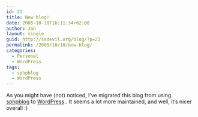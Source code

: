 ```yaml
---
id: 23
title: New blog!
date: 2005-10-10T16:11:34+02:00
author: Jan
layout: single
guid: http://sadevil.org/blog/?p=23
permalink: /2005/10/10/new-blog/
categories:
  - Personal
  - WordPress
tags:
  - sphpblog
  - WordPress
---
```

As you might have (not) noticed, I&#8217;ve migrated this blog from using [sphpblog](http://www.bigevilbrain.com/sphpblog/) to [WordPress](http://www.wordpress.org/).. It seems a lot more maintained, and well, it&#8217;s nicer overall :)